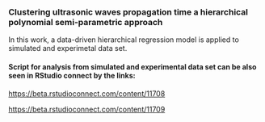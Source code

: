 


### Clustering ultrasonic waves propagation time a hierarchical polynomial semi-parametric approach


In this work, a data-driven hierarchical regression model is applied to simulated and experimetal data set. 



#### __Script for analysis from simulated and experimental data set can be also seen in RStudio connect by the links:__


https://beta.rstudioconnect.com/content/11708

https://beta.rstudioconnect.com/content/11709
